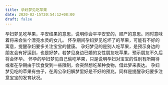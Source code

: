 ```yaml
---
title: 孕妇梦见吃苹果
date: 2020-02-15T20:54:12+08:00
draft: false
---
```


孕妇梦见吃苹果，平安结果的意思，说明你会平平安安的，顺产的意思。同时意味着将来会生个漂亮水灵的女儿。
怀孕期间孕妇梦见吃坏了的苹果，可能有不好的寓意，提醒孕妇要多关注宝宝的健康。
孕妇梦见的是别人吃苹果，是预示身边的朋友会有好运到，也是好梦。若梦见身边已婚的女性朋友吃苹果，预示朋友不久后将会怀孕。
怀孕的孕妇梦见自己偷吃苹果，只是说明孕妇对宝宝的性别有所期待或者在孕期由于饮食受到一些限制，会突然想吃某种食物，借此梦来表达。
孕妇梦见吃的苹果有虫子，在周公孕妇解梦里好是不好的预兆，同样是提醒孕妇要多注意宝宝的发育状况。